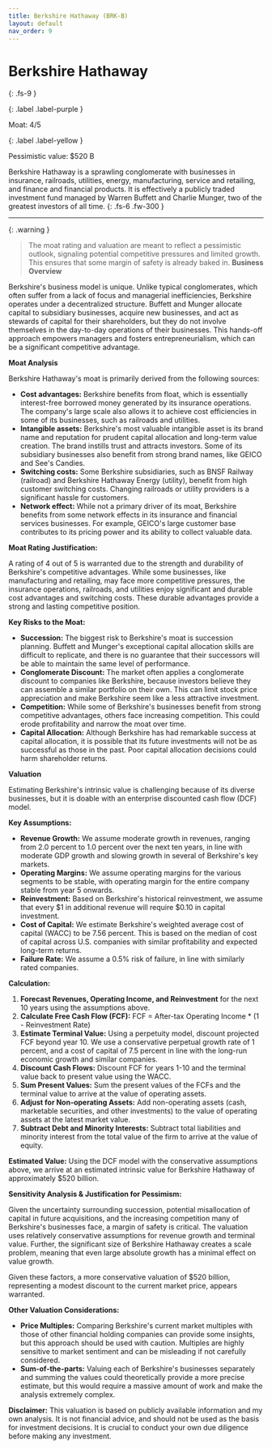```yaml
---
title: Berkshire Hathaway (BRK-B)
layout: default
nav_order: 9
---
```


# Berkshire Hathaway
{: .fs-9 }

{: .label .label-purple }

Moat: 4/5

{: .label .label-yellow }

Pessimistic value: $520 B

Berkshire Hathaway is a sprawling conglomerate with businesses in insurance, railroads, utilities, energy, manufacturing, service and retailing, and finance and financial products.  It is effectively a publicly traded investment fund managed by Warren Buffett and Charlie Munger, two of the greatest investors of all time.
{: .fs-6 .fw-300 }

---

{: .warning } 
>The moat rating and valuation are meant to reflect a pessimistic outlook, signaling potential competitive pressures and limited growth. This ensures that some margin of safety is already baked in.
**Business Overview**

Berkshire's business model is unique.  Unlike typical conglomerates, which often suffer from a lack of focus and managerial inefficiencies, Berkshire operates under a decentralized structure.  Buffett and Munger allocate capital to subsidiary businesses, acquire new businesses, and act as stewards of capital for their shareholders, but they do not involve themselves in the day-to-day operations of their businesses. This hands-off approach empowers managers and fosters entrepreneurialism, which can be a significant competitive advantage.

**Moat Analysis**

Berkshire Hathaway's moat is primarily derived from the following sources:

* **Cost advantages:**  Berkshire benefits from float, which is essentially interest-free borrowed money generated by its insurance operations.  The company's large scale also allows it to achieve cost efficiencies in some of its businesses, such as railroads and utilities.
* **Intangible assets:** Berkshire's most valuable intangible asset is its brand name and reputation for prudent capital allocation and long-term value creation. The brand instills trust and attracts investors.  Some of its subsidiary businesses also benefit from strong brand names, like GEICO and See's Candies.
* **Switching costs:** Some Berkshire subsidiaries, such as BNSF Railway (railroad) and Berkshire Hathaway Energy (utility), benefit from high customer switching costs.  Changing railroads or utility providers is a significant hassle for customers.
* **Network effect:** While not a primary driver of its moat, Berkshire benefits from some network effects in its insurance and financial services businesses. For example, GEICO's large customer base contributes to its pricing power and its ability to collect valuable data.

**Moat Rating Justification:**

A rating of 4 out of 5 is warranted due to the strength and durability of Berkshire's competitive advantages.  While some businesses, like manufacturing and retailing, may face more competitive pressures, the insurance operations, railroads, and utilities enjoy significant and durable cost advantages and switching costs. These durable advantages provide a strong and lasting competitive position.

**Key Risks to the Moat:**

* **Succession:** The biggest risk to Berkshire's moat is succession planning.  Buffett and Munger's exceptional capital allocation skills are difficult to replicate, and there is no guarantee that their successors will be able to maintain the same level of performance.
* **Conglomerate Discount:** The market often applies a conglomerate discount to companies like Berkshire, because investors believe they can assemble a similar portfolio on their own. This can limit stock price appreciation and make Berkshire seem like a less attractive investment.
* **Competition:** While some of Berkshire's businesses benefit from strong competitive advantages, others face increasing competition. This could erode profitability and narrow the moat over time.
* **Capital Allocation:** Although Berkshire has had remarkable success at capital allocation, it is possible that its future investments will not be as successful as those in the past.  Poor capital allocation decisions could harm shareholder returns.


**Valuation**

Estimating Berkshire's intrinsic value is challenging because of its diverse businesses, but it is doable with an enterprise discounted cash flow (DCF) model.

**Key Assumptions:**

* **Revenue Growth:** We assume moderate growth in revenues, ranging from 2.0 percent to 1.0 percent over the next ten years, in line with moderate GDP growth and slowing growth in several of Berkshire's key markets. 
* **Operating Margins:** We assume operating margins for the various segments to be stable, with operating margin for the entire company stable from year 5 onwards.
* **Reinvestment:**  Based on Berkshire's historical reinvestment, we assume that every $1 in additional revenue will require $0.10 in capital investment.
* **Cost of Capital:** We estimate Berkshire's weighted average cost of capital (WACC) to be 7.56 percent.  This is based on the median of cost of capital across U.S. companies with similar profitability and expected long-term returns.  
* **Failure Rate:** We assume a 0.5% risk of failure, in line with similarly rated companies.


**Calculation:**

1. **Forecast Revenues, Operating Income, and Reinvestment** for the next 10 years using the assumptions above.
2. **Calculate Free Cash Flow (FCF):** FCF = After-tax Operating Income * (1 - Reinvestment Rate)
3. **Estimate Terminal Value:** Using a perpetuity model, discount projected FCF beyond year 10. We use a conservative perpetual growth rate of 1 percent, and a cost of capital of 7.5 percent in line with the long-run economic growth and similar companies.
4. **Discount Cash Flows:** Discount FCF for years 1-10 and the terminal value back to present value using the WACC.
5. **Sum Present Values:** Sum the present values of the FCFs and the terminal value to arrive at the value of operating assets.
6. **Adjust for Non-operating Assets:** Add non-operating assets (cash, marketable securities, and other investments) to the value of operating assets at the latest market value.
7. **Subtract Debt and Minority Interests:** Subtract total liabilities and minority interest from the total value of the firm to arrive at the value of equity.

**Estimated Value:**  Using the DCF model with the conservative assumptions above, we arrive at an estimated intrinsic value for Berkshire Hathaway of approximately $520 billion.

**Sensitivity Analysis & Justification for Pessimism:**

Given the uncertainty surrounding succession, potential misallocation of capital in future acquisitions, and the increasing competition many of Berkshire's businesses face, a margin of safety is critical. The valuation uses relatively conservative assumptions for revenue growth and terminal value. Further, the significant size of Berkshire Hathaway creates a scale problem, meaning that even large absolute growth has a minimal effect on value growth.

Given these factors, a more conservative valuation of $520 billion, representing a modest discount to the current market price, appears warranted.


**Other Valuation Considerations:**

* **Price Multiples:** Comparing Berkshire's current market multiples with those of other financial holding companies can provide some insights, but this approach should be used with caution. Multiples are highly sensitive to market sentiment and can be misleading if not carefully considered.
* **Sum-of-the-parts:**  Valuing each of Berkshire's businesses separately and summing the values could theoretically provide a more precise estimate, but this would require a massive amount of work and make the analysis extremely complex.

**Disclaimer:** This valuation is based on publicly available information and my own analysis. It is not financial advice, and should not be used as the basis for investment decisions.  It is crucial to conduct your own due diligence before making any investment.